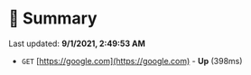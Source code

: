# 📖 Summary
Last updated: **9/1/2021, 2:49:53 AM**

- `GET` [https://google.com](https://google.com) - **Up** (398ms)
